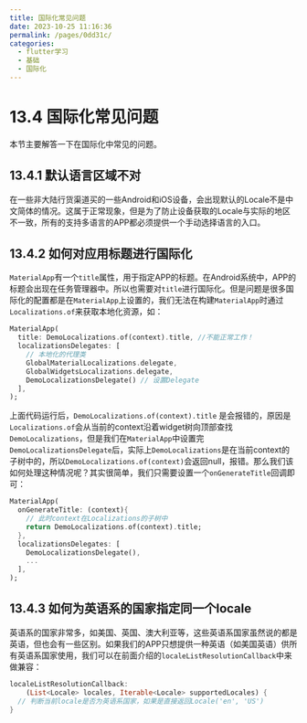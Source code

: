 ```yaml
---
title: 国际化常见问题
date: 2023-10-25 11:16:36
permalink: /pages/0dd31c/
categories:
  - flutter学习
  - 基础
  - 国际化
---
```

# 13.4 国际化常见问题

本节主要解答一下在国际化中常见的问题。

## 13.4.1 默认语言区域不对

在一些非大陆行货渠道买的一些Android和iOS设备，会出现默认的Locale不是中文简体的情况。这属于正常现象，但是为了防止设备获取的Locale与实际的地区不一致，所有的支持多语言的APP都必须提供一个手动选择语言的入口。

## 13.4.2 如何对应用标题进行国际化

`MaterialApp`有一个`title`属性，用于指定APP的标题。在Android系统中，APP的标题会出现在任务管理器中。所以也需要对`title`进行国际化。但是问题是很多国际化的配置都是在`MaterialApp`上设置的，我们无法在构建`MaterialApp`时通过`Localizations.of`来获取本地化资源，如：

```dart
MaterialApp(
  title: DemoLocalizations.of(context).title, //不能正常工作！
  localizationsDelegates: [
    // 本地化的代理类
    GlobalMaterialLocalizations.delegate,
    GlobalWidgetsLocalizations.delegate,
    DemoLocalizationsDelegate() // 设置Delegate
  ],
);
```

上面代码运行后，`DemoLocalizations.of(context).title` 是会报错的，原因是`Localizations.of`会从当前的context沿着widget树向顶部查找`DemoLocalizations`，但是我们在`MaterialApp`中设置完`DemoLocalizationsDelegate`后，实际上`DemoLocalizations`是在当前context的子树中的，所以`DemoLocalizations.of(context)`会返回null，报错。那么我们该如何处理这种情况呢？其实很简单，我们只需要设置一个`onGenerateTitle`回调即可：

```dart
MaterialApp(
  onGenerateTitle: (context){
    // 此时context在Localizations的子树中
    return DemoLocalizations.of(context).title;
  },
  localizationsDelegates: [
    DemoLocalizationsDelegate(),
    ...
  ],
);
```

## 13.4.3 如何为英语系的国家指定同一个locale

英语系的国家非常多，如美国、英国、澳大利亚等，这些英语系国家虽然说的都是英语，但也会有一些区别。如果我们的APP只想提供一种英语（如美国英语）供所有英语系国家使用，我们可以在前面介绍的`localeListResolutionCallback`中来做兼容：

```dart
localeListResolutionCallback:
    (List<Locale> locales, Iterable<Locale> supportedLocales) {
  // 判断当前locale是否为英语系国家，如果是直接返回Locale('en', 'US')     
}
```

